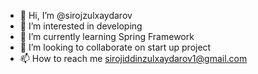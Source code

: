 - 👋 Hi, I’m @sirojzulxaydarov
- 👀 I’m interested in developing
- 🌱 I’m currently learning Spring Framework
- 💞️ I’m looking to collaborate on start up project
- 📫 How to reach me sirojiddinzulxaydarov1@gmail.com 

<!---
sirojzulxaydarov/sirojzulxaydarov is a ✨ special ✨ repository because its `README.md` (this file) appears on your GitHub profile.
You can click the Preview link to take a look at your changes.
--->
